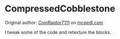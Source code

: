 # CompressedCobblestone

Original author: [CoinRaptor7111](https://mcpedl.com/user/coinraptor7111/) on [mcpedl.com](https://mcpedl.com/compressed-cobblestone-addon/)

I tweak some of the code and retexture the blocks.
